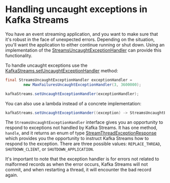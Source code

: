 # Handling uncaught exceptions in Kafka Streams

You have an event streaming application, and you want to make sure that it's robust in the face of unexpected errors. Depending on the situation, you'll want the application to either continue running or shut down.  Using an implementation of the [StreamsUncaughtExceptionHandler](https://kafka.apache.org/36/javadoc/org/apache/kafka/streams/errors/StreamsUncaughtExceptionHandler.html) can provide this functionality.

To handle uncaught exceptions use the [KafkaStreams.setUncaughtExceptionHandler](https://kafka.apache.org/36/javadoc/org/apache/kafka/streams/KafkaStreams.html#setUncaughtExceptionHandler(org.apache.kafka.streams.errors.StreamsUncaughtExceptionHandler)) method:

```java
final StreamsUncaughtExceptionHandler exceptionHandler =
        new MaxFailuresUncaughtExceptionHandler(3, 3600000);

kafkaStreams.setUncaughtExceptionHandler(exceptionHandler);
```

You can also use a lambda instead of a concrete implementation:
```java
kafkaStreams.setUncaughtExceptionHander((exception) -> StreamsUncaughtExceptionHandler.StreamThreadExceptionResponse.REPLACE_THREAD);
```

The `StreamsUncaughtExceptionHandler` interface gives you an opportunity to respond to exceptions not handled by Kafka Streams. It has one method, `handle`, and it returns an enum of type [StreamThreadExceptionResponse](https://kafka.apache.org/36/javadoc/org/apache/kafka/streams/errors/StreamsUncaughtExceptionHandler.StreamThreadExceptionResponse.html
) which provides you the opportunity to instruct Kafka Streams how to respond to the exception. There are three possible values: `REPLACE_THREAD`, `SHUTDOWN_CLIENT`, or `SHUTDOWN_APPLICATION`.

It's important to note that the exception handler is for errors not related to malformed records as when the error occurs, Kafka Streams will not commit, and when restarting a thread, it will encounter the bad record again. 


